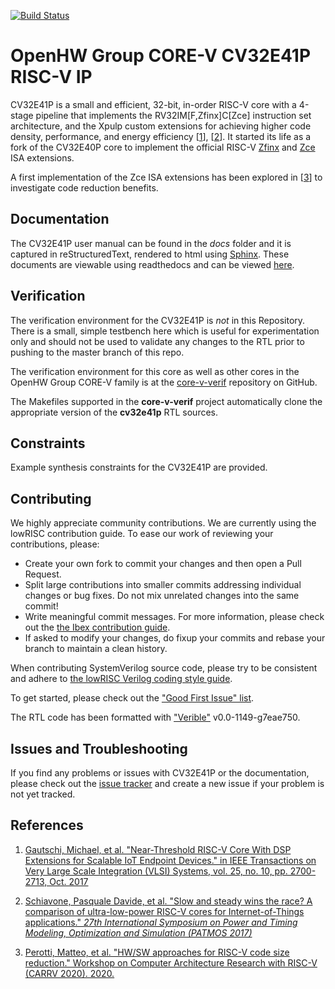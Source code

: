 [![Build Status](https://travis-ci.com/pulp-platform/riscv.svg?branch=master)](https://travis-ci.com/pulp-platform/riscv)

# OpenHW Group CORE-V CV32E41P RISC-V IP

CV32E41P is a small and efficient, 32-bit, in-order RISC-V core with a 4-stage pipeline that implements
the RV32IM\[F,Zfinx\]C\[Zce\] instruction set architecture, and the Xpulp custom extensions for achieving
higher code density, performance, and energy efficiency \[[1](https://doi.org/10.1109/TVLSI.2017.2654506)\], \[[2](https://doi.org/10.1109/PATMOS.2017.8106976)\].
It started its life as a fork of the CV32E40P core to implement the official RISC-V [Zfinx](https://github.com/riscv/riscv-zfinx/blob/main/zfinx-spec-20210511-0.41.pdf) and [Zce](https://github.com/riscv/riscv-code-size-reduction/blob/master/ISA%20proposals/Huawei/Zce_spec.adoc) ISA extensions.

A first implementation of the Zce ISA extensions has been explored in \[[3](https://www.research-collection.ethz.ch/bitstream/handle/20.500.11850/461404/1/CARRV2020_paper_12_Perotti.pdf)\] to investigate code reduction benefits.

## Documentation

The CV32E41P user manual can be found in the _docs_ folder and it is
captured in reStructuredText, rendered to html using [Sphinx](https://docs.readthedocs.io/en/stable/intro/getting-started-with-sphinx.html).
These documents are viewable using readthedocs and can be viewed [here](https://cv32e40p.readthedocs.io/en/latest/).

## Verification
The verification environment for the CV32E41P is _not_ in this Repository.  There is a small, simple testbench here which is
useful for experimentation only and should not be used to validate any changes to the RTL prior to pushing to the master
branch of this repo.

The verification environment for this core as well as other cores in the OpenHW Group CORE-V family is at the
[core-v-verif](https://github.com/openhwgroup/core-v-verif) repository on GitHub.

The Makefiles supported in the **core-v-verif** project automatically clone the appropriate version of the **cv32e41p**  RTL sources.

## Constraints
Example synthesis constraints for the CV32E41P are provided.

## Contributing

We highly appreciate community contributions. We are currently using the lowRISC contribution guide.
To ease our work of reviewing your contributions,
please:

* Create your own fork to commit your changes and then open a Pull Request.
* Split large contributions into smaller commits addressing individual changes or bug fixes. Do not
  mix unrelated changes into the same commit!
* Write meaningful commit messages. For more information, please check out the [the Ibex contribution
  guide](https://github.com/lowrisc/ibex/blob/master/CONTRIBUTING.md).
* If asked to modify your changes, do fixup your commits and rebase your branch to maintain a
  clean history.

When contributing SystemVerilog source code, please try to be consistent and adhere to [the lowRISC Verilog
coding style guide](https://github.com/lowRISC/style-guides/blob/master/VerilogCodingStyle.md).

To get started, please check out the ["Good First Issue"
 list](https://github.com/openhwgroup/cv32e40p/issues?q=is%3Aissue+is%3Aopen+-label%3Astatus%3Aresolved+label%3A%22good+first+issue%22).

The RTL code has been formatted with ["Verible"](https://github.com/google/verible) v0.0-1149-g7eae750.

## Issues and Troubleshooting

If you find any problems or issues with CV32E41P or the documentation, please check out the [issue
 tracker](https://github.com/openhwgroup/cv32e40p/issues) and create a new issue if your problem is
not yet tracked.

## References

1. [Gautschi, Michael, et al. "Near-Threshold RISC-V Core With DSP Extensions for Scalable IoT Endpoint Devices."
 in IEEE Transactions on Very Large Scale Integration (VLSI) Systems, vol. 25, no. 10, pp. 2700-2713, Oct. 2017](https://doi.org/10.1109/TVLSI.2017.2654506)

2. [Schiavone, Pasquale Davide, et al. "Slow and steady wins the race? A comparison of
 ultra-low-power RISC-V cores for Internet-of-Things applications."
 _27th International Symposium on Power and Timing Modeling, Optimization and Simulation
 (PATMOS 2017)_](https://doi.org/10.1109/PATMOS.2017.8106976)
 
3. [Perotti, Matteo, et al. "HW/SW approaches for RISC-V code size reduction."
 Workshop on Computer Architecture Research with RISC-V (CARRV 2020). 2020.](https://www.research-collection.ethz.ch/bitstream/handle/20.500.11850/461404/1/CARRV2020_paper_12_Perotti.pdf)
 
  
